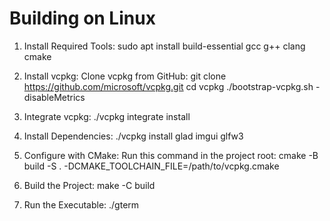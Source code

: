 Building on Linux
=================

1. Install Required Tools:
   sudo apt install build-essential gcc g++ clang cmake

2. Install vcpkg:
   Clone vcpkg from GitHub:
   git clone https://github.com/microsoft/vcpkg.git
   cd vcpkg
   ./bootstrap-vcpkg.sh -disableMetrics

3. Integrate vcpkg:
   ./vcpkg integrate install

4. Install Dependencies:
   ./vcpkg install glad imgui glfw3

5. Configure with CMake:
   Run this command in the project root:
   cmake -B build -S . -DCMAKE_TOOLCHAIN_FILE=/path/to/vcpkg.cmake

6. Build the Project:
   make -C build

7. Run the Executable:
   ./gterm

